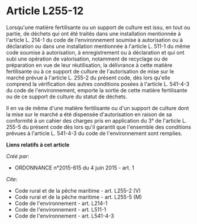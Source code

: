 # Article L255-12

Lorsqu'une matière fertilisante ou un support de culture est issu, en tout ou partie, de déchets qui ont été traités dans une
installation mentionnée à l'article L. 214-1 du code de l'environnement soumise à autorisation ou à déclaration ou dans une
installation mentionnée à l'article L. 511-1 du même code soumise à autorisation, à enregistrement ou à déclaration et qui
ont subi une opération de valorisation, notamment de recyclage ou de préparation en vue de leur réutilisation, la délivrance
à cette matière fertilisante ou à ce support de culture de l'autorisation de mise sur le marché prévue à l'article L. 255-2
du présent code, dès lors qu'elle comprend la vérification des autres conditions posées à l'article L. 541-4-3 du code de
l'environnement, emporte la sortie de cette matière fertilisante ou de ce support de culture du statut de déchets. 

Il en va de même d'une matière fertilisante ou d'un support de culture dont la mise sur le marché a été dispensée
d'autorisation en raison de sa conformité à un cahier des charges pris en application du 3° de l'article L. 255-5 du présent
code dès lors qu'il garantit que l'ensemble des conditions prévues à l'article L. 541-4-3 du code de l'environnement sont
remplies.

**Liens relatifs à cet article**

_Créé par_:

  - ORDONNANCE n°2015-615 du 4 juin 2015 - art. 1

_Cite_:

  - Code rural et de la pêche maritime - art. L255-2 (V)
  - Code rural et de la pêche maritime - art. L255-5 (M)
  - Code de l'environnement - art. L214-1
  - Code de l'environnement - art. L511-1
  - Code de l'environnement - art. L541-4-3
